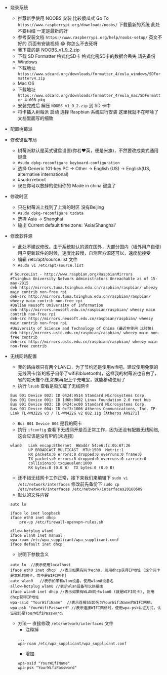 * 烧录系统
  * 推荐新手使用 NOOBS 安装 比较傻瓜式 Go To `https://www.raspberrypi.org/downloads/noobs/` 下载最新的系统 此处不要纠结 一定是最新的好
  * 参考安装文档 `https://www.raspberrypi.org/help/noobs-setup/` 英文不好的 页面有安装视频 😂 你怎么不去死呀
  * 我下载的是 NOOBS_v1_9_2.zip
  * 下载 SD Formatter 格式化SD卡 格式化吼SD卡的数据会丢失 请先备份
  * Windows
  * 下载地址 `https://www.sdcard.org/downloads/formatter_4/eula_windows/SDFormatterv4.zip`
  * Mac OS
  * 下载地址 `https://www.sdcard.org/downloads/formatter_4/eula_mac/SDFormatter_4.00B.pkg`
  * 安装完成后 解压 `NOOBS_v1_9_2.zip` 到 SD 卡中
  * 将卡插入树莓派 启动 选择 Raspbian 系统进行安装 这里我就不在啰嗦了 文档里面写的细致

* 配置树莓派

* 修改键盘布局
  * 树莓派默认是英式键盘设置(你若❤️英，便是米旗)，不然要改成美式通用键盘
  *  `#sudo dpkg-reconfigure keyboard-configuration`
  * 选择 Generic 101-key PC -> Other -> English (US) -> English(US, alternative international)
  * #sudo reboot
  * 现在你可以放肆的使用你的 Made in china 键盘了

* 修改时区
  * 只在树莓派上找到了上海的时区 没有Beijing
  * `#sudo dpkg-reconfigure tzdata`
  * 选择 Asia -> Shanghai
  * 输出 Current default time zone: 'Asia/Shanghai'

* 修改软件源
  * 此处不建议修改。由于系统默认的源在国外，大部分国内（墙外用户自便）用户更新软件的时候，速度比较慢，自测官方源还可以，速度能接受
  * 编辑 /etc/apt/source.list 文件
  * `#sudo vi /etc/apt/source.list`
  ``` code
  # SourceList - http://www.raspbian.org/RaspbianMirrors
  #Tsinghua University Network Administrators Unreachable as of 15-may-2015
  deb http://mirrors.tuna.tsinghua.edu.cn/raspbian/raspbian/ wheezy main contrib non-free rpi
  deb-src http://mirrors.tuna.tsinghua.edu.cn/raspbian/raspbian/ wheezy main contrib non-free rpi
  #Dalian Neusoft University of Information
  deb http://mirrors.neusoft.edu.cn/raspbian/raspbian/ wheezy main contrib non-free rpi
  deb-src http://mirrors.neusoft.edu.cn/raspbian/raspbian/ wheezy main contrib non-free rpi
  #University of Science and Technology of China (最近在使用 比较快)
  deb http://mirrors.ustc.edu.cn/raspbian/raspbian/ wheezy main non-free contrib
  deb-src http://mirrors.ustc.edu.cn/raspbian/raspbian/ wheezy main non-free contrib
  ```
* 无线网路配置
  * 我的路由器只有两个LAN口，为了节约还是使用wifi吧，建议使用免驱的无线网卡(新的板子自带了wifi和bluetooth)，这样我的树莓派也自由了，省的每天推个线,如果再配上个充电宝，就能移动使用了
  * 执行 `lsusb` 查看是否加载了无线网卡
  ``` code
  Bus 001 Device 002: ID 0424:9514 Standard Microsystems Corp.
  Bus 001 Device 001: ID 1d6b:0002 Linux Foundation 2.0 root hub
  Bus 001 Device 003: ID 0424:ec00 Standard Microsystems Corp.
  Bus 001 Device 004: ID 0cf3:1006 Atheros Communications, Inc. TP-Link TL-WN322G v3 / TL-WN422G v2 802.11g [Atheros AR9271]
  ```
  * `Bus 001 Device 004` 是我的网卡
  * 执行 `ifconfig` 查看下无线网开是否正常工作，因为还没有配置无线网络,这会应该是没有IP的(未连接)
  ```
  wlan0   Link encap:Ethernet  HWaddr 54:e6:fc:0b:67:26  
          UP BROADCAST MULTICAST  MTU:1500  Metric:1
          RX packets:0 errors:0 dropped:0 overruns:0 frame:0
          TX packets:0 errors:0 dropped:0 overruns:0 carrier:0
          collisions:0 txqueuelen:1000
          RX bytes:0 (0.0 B)  TX bytes:0 (0.0 B)
  ```
  * 还不错无线网卡工作正常，接下来我们来编辑下 `sudo vi /etc/network/interfaces` 修改前先备份下 `sudo cp /etc/network/interfaces /etc/network/interfaces20160609`
  * 默认的文件内容
  ```
  auto lo

  iface lo inet loopback
  iface eth0 inet dhcp
      pre-up /etc/firewall-openvpn-rules.sh

  allow-hotplug wlan0
  iface wlan0 inet manual
  wpa-roam /etc/wpa_supplicant/wpa_supplicant.conf
  iface default inet dhcp
  ```
  * 说明下参数含义
  ```
  auto lo  //表示使用localhost
  iface eth0 inet dhcp  //表示如果有网卡ech0, 则用dhcp获得IP地址 (这个网卡是本机的网卡，而不是WIFI网卡)
  auto wlan0   //表示如果有wlan设备，使用wlan0设备名
  allow-hotplug wlan0 //表示wlan设备可以热插拨
  iface wlan0 inet dhcp //表示如果有WLAN网卡wlan0 (就是WIFI网卡), 则用dhcp获得IP地址
  wpa-ssid "YourWifiName"  //表示连接SSID名为YourWifiName的WIFI网络。
  wpa-psk "YourWifiPassword" //表示连接WIFI网络时，使用wpa-psk认证方式，认证密码是YourWifiPassword。
  ```
  * 方法一 直接修改 `/etc/network/interfaces` 文件
    * 注释掉
    ```
    ...
    wpa-roam /etc/wpa_supplicant/wpa_supplicant.conf
    ```
    * 增加
    ```
    wpa-ssid "YourWifiName"
    wpa-psk "YourWifiPassword"
    ```
